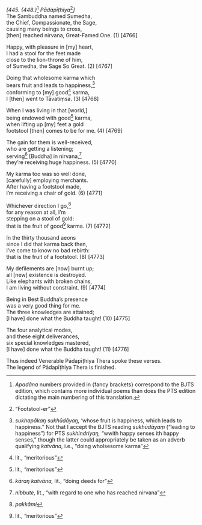 *\[445. {448.}*[^1] *Pādapīṭhiya*[^2]*\]*  
The Sambuddha named Sumedha,  
the Chief, Compassionate, the Sage,  
causing many beings to cross,  
\[then\] reached nirvana, Great-Famed One. (1) \[4766\]

Happy, with pleasure in \[my\] heart,  
I had a stool for the feet made  
close to the lion-throne of him,  
of Sumedha, the Sage So Great. (2) \[4767\]

Doing that wholesome karma which  
bears fruit and leads to happiness,[^3]  
conforming to \[my\] good[^4] karma,  
I \[then\] went to Tāvatiṃsa. (3) \[4768\]

When I was living in that \[world,\]  
being endowed with good[^5] karma,  
when lifting up \[my\] feet a gold  
footstool \[then\] comes to be for me. (4) \[4769\]

The gain for them is well-received,  
who are getting a listening;  
serving[^6] \[Buddha\] in nirvana,[^7]  
they’re receiving huge happiness. (5) \[4770\]

My karma too was so well done,  
\[carefully\] employing merchants.  
After having a footstool made,  
I’m receiving a chair of gold. (6) \[4771\]

Whichever direction I go,[^8]  
for any reason at all, I’m  
stepping on a stool of gold:  
that is the fruit of good[^9] karma. (7) \[4772\]

In the thirty thousand aeons  
since I did that karma back then,  
I’ve come to know no bad rebirth:  
that is the fruit of a footstool. (8) \[4773\]

My defilements are \[now\] burnt up;  
all \[new\] existence is destroyed.  
Like elephants with broken chains,  
I am living without constraint. (9) \[4774\]

Being in Best Buddha’s presence  
was a very good thing for me.  
The three knowledges are attained;  
\[I have\] done what the Buddha taught! (10) \[4775\]

The four analytical modes,  
and these eight deliverances,  
six special knowledges mastered,  
\[I have\] done what the Buddha taught! (11) \[4776\]

Thus indeed Venerable Pādapīṭhiya Thera spoke these verses.  
The legend of Pādapīṭhiya Thera is finished.

[^1]: *Apadāna* numbers provided in {fancy brackets} correspond to the BJTS edition, which contains more individual poems than does the PTS edition dictating the main numbering of this translation.

[^2]: “Footstool-er”

[^3]: *sukhapākaŋ sukhūdāyaŋ,* ‘whose fruit is happiness, which leads to happiness.” Not that I accept the BJTS reading *sukhūdāyaṃ* (“leading to happiness”) for PTS *sukhindriyaŋ,* “wwith happy senses ith happy senses,” though the latter could appropriately be taken as an adverb qualifying *katvāna,* i.e., “doing wholsesome karma”

[^4]: lit., “meritorious”

[^5]: lit., “meritorious”

[^6]: *kāraŋ katvāna,* lit., “doing deeds for”

[^7]: *nibbute,* lit., “with regard to one who has reached nirvana”

[^8]: *pakkāmi*

[^9]: lit., “meritorious”
